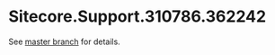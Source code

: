 # Sitecore.Support.310786.362242

See [master branch](https://github.com/sitecoresupport/Sitecore.Support.310786.362242) for details.